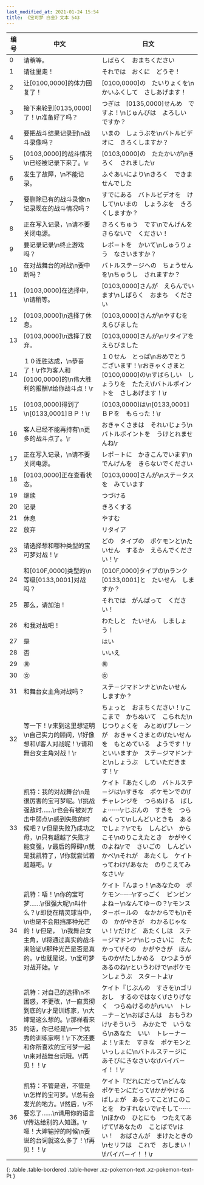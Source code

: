 ```yaml
---
last_modified_at: 2021-01-24 15:54
title: 《宝可梦 白金》文本 543
---
```

| 编号 | 中文 | 日文 |
| ---- | ---- | ---- |
| 0 | 请稍等。 | しばらく　おまちください |
| 1 | 请往里走！ | それでは　おくに　どうぞ！ |
| 2 | 让[0100,0000]的体力回复了！ | [0100,0000]の　たいりょくを\nかいふくして　さしあげます！ |
| 3 | 接下来轮到[0135,0000]了！\n准备好了吗？ | つぎは　[0135,0000]せんめ　ですよ！\nじゅんびは　よろしい　ですか？ |
| 4 | 要把战斗结果记录到\n战斗录像吗？ | いまの　しょうぶを\nバトルビデオに　きろくしますか？ |
| 5 | [0103,0000]的战斗情况\n已经被记录下来了。\r | [0103,0000]の　たたかいが\nきろく　されました\r |
| 6 | 发生了故障，\n不能记录。 | ふぐあいにより\nきろく　できませんでした |
| 7 | 要删除已有的战斗录像\n记录现在的战斗情况吗？ | すでにある　バトルビデオを　けして\nいまの　しょうぶを　きろくしますか？ |
| 8 | 正在写入记录，\n请不要关闭电源。 | きろくちゅう　です\nでんげんを　きらないで　ください！　 |
| 9 | 要记录记录\n终止游戏吗？ | レポ－トを　かいて\nしゅうりょう　なさいますか？ |
| 10 | 在对战舞台的对战\n要中断吗？ | バトルステ－ジへの　ちょうせんを\nちゅうし　されますか？ |
| 11 | [0103,0000]在选择中，\n请稍等。 | [0103,0000]さんが　えらんでいます\nしばらく　おまち　ください |
| 12 | [0103,0000]\n选择了休息。 | [0103,0000]さんが\nやすむを　えらびました |
| 13 | [0103,0000]\n选择了放弃。 | [0103,0000]さんが\nリタイアを　えらびました |
| 14 | １０连胜达成，\n恭喜了！\r作为客人和[0100,0000]的\n伟大胜利的报酬\f给你战斗点！\r | １０せん　とっぱ\nおめでとう　ございます！\rおきゃくさまと　[0100,0000]の\nすばらしい　しょうりを　たたえ\fバトルポイントを　さしあげます！\r |
| 15 | [0103,0000]得到了\n[0133,0001]ＢＰ！\r | [0103,0000]は\n[0133,0001]ＢＰを　もらった！\r |
| 16 | 客人已经不能再持有\n更多的战斗点了。\r | おきゃくさまは　それいじょう\nバトルポイントを　うけとれませんね\r |
| 17 | 正在写入记录，\n请不要关闭电源。 | レポ－トに　かきこんでいます\nでんげんを　きらないでください |
| 18 | [0103,0000]正在查看状态。 | [0103,0000]さんが\nステ－タスを　みています |
| 19 | 继续 | つづける |
| 20 | 记录 | きろくする |
| 21 | 休息 | やすむ |
| 22 | 放弃 | リタイア |
| 23 | 请选择想和哪种类型的宝可梦对战！\r | どの　タイプの　ポケモンと\nたいせん　するか　えらんでください！\r |
| 24 | 和[010F,0000]类型的\n等级[0133,0001]对战吗？ | [010F,0000]タイプの\nランク[0133,0001]と　たいせん　しますか？ |
| 25 | 那么，请加油！ | それでは　がんばって　ください！ |
| 26 | 和我对战吧！ | わたしと　たいせん　しましょう！ |
| 27 | 是 | はい |
| 28 | 否 | いいえ |
| 29 | ㊚ | ㊚ |
| 30 | ㊛ | ㊛ |
| 31 | 和舞台女主角对战吗？ | ステ－ジマドンナと\nたいせん　しますか？ |
| 32 | 等一下！\r来到这里想证明\n自己实力的顾问，\f好像想和\f客人对战呢！\r请和舞台女主角对战！\r | ちょっと　おまちください！\rここまで　かちぬいて　こられた\nじつりょくを　みとめ\fブレ－ンが　おきゃくさまとの\fたいせんを　もとめている　ようです！\rといいますか　ステ－ジマドンナと\nしょうぶ　していただきます！\r |
| 33 | 凯特：我的对战舞台\n是很厉害的宝可梦呢。\f挑战强敌时……\r也会有被对方击中弱点\n感到失败的时候吧？\r但是失败乃成功之母，\n只有超越了失败才能变强，\r最后的障碍\n就是我凯特了，\f你就尝试着超越吧。\r | ケイト『あたくしの　バトルステ－ジは\nすきな　ポケモンでの\fチャレンジを　つらぬける　ばしょ⋯⋯\rじぶんの　すきを　つらぬくって\nしんどいときも　あるでしょ？\rでも　しんどい　からこそ\nのりこえたとき　かがやくのよね\rで　さいごの　しんどい　かべ\nそれが　あたくし　ケイトってわけ\fあなた　のりこえてみなさい\r |
| 34 | 凯特：唔！\n你的宝可梦……\r很强大呢\n叫什么？\r即便在精灵球当中，\n也是不会阻挡那种光芒的！\r但是，　\n我舞台女主角，\f将通过真实的战斗来验证\f那种光芒是否是真的。\r也就是说，\n宝可梦对战开始。\r | ケイト『んまっ！\nあなたの　ポケモン⋯⋯\rすっごく　ビンビン　よね－\nなんてゆ－の？\rモンスタ－ボ－ルの　なかからでも\nその　かがやきが　わかるじゃない！\rだけど　あたくしは　ステ－ジマドンナ\nじっさいに　たたかって\fその　かがやきが　ほんものか\fたしかめる　ひつようが　あるのね\rというわけで\nポケモンしょうぶ　スタ－トよ\r |
| 35 | 凯特：对自己的选择\n不困惑，不更改，\f一直贯彻到底的\r才是训练家，\n大婶是这么想的。\r那样看来的话，你已经是\n一个优秀的训练家啊！\r下次还要和你所喜欢的宝可梦一起\n来对战舞台玩哦。\f再见！！\r | ケイト『じぶんの　すきを\nゴリおし　するのではなく\fさりげなく　つらぬけるのが\rいい　トレ－ナ－と\nおばさんは　おもうわけ\rそういう　みかたで　いうなら\nあなた　いい　トレ－ナ－よ！\rまた　すきな　ポケモンと　いっしょに\nバトルステ－ジに　あそびにきなさいな\fバイバ－イ！！\r |
| 36 | 凯特：不管是谁，不管是\n怎样的宝可梦。\f总有会发光的地方。\f然后，\r不要忘了……\n请用你的语言\f传达给别的人知道。\r嗯！大婶输掉的时候\n要说的台词就这么多了！\f再见！！\r | ケイト『だれにだって\nどんな　ポケモンにだって\fかがやける　ばしょが　あるってこと\fこのことを　わすれないで\rそして⋯⋯\nほかの　ひとにも　つたえてあげて\fあなたの　ことばで\rはい！　おばさんが　まけたときの\nセリフは　これで　おしまい！\fバイバ－イ！！\r |
{: .table .table-bordered .table-hover .xz-pokemon-text .xz-pokemon-text-Pt }